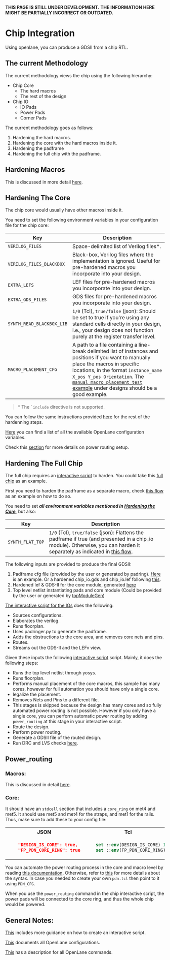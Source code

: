 **THIS PAGE IS STILL UNDER DEVELOPMENT.**
**THE INFORMATION HERE MIGHT BE PARTIALLY INCORRECT OR OUTDATED.**

# Chip Integration

Using openlane, you can produce a GDSII from a chip RTL.


## The current Methodology

The current methodology views the chip using the following hierarchy:
- Chip Core
    - The hard macros
    - The rest of the design
- Chip IO
    - IO Pads
    - Power Pads
    - Corner Pads

The current methodology goes as follows:
1. Hardening the hard macros.
2. Hardening the core with the hard macros inside it.
3. Hardening the padframe
4. Hardening the full chip with the padframe.


## Hardening Macros

This is discussed in more detail [here][8].

## Hardening The Core

The chip core would usually have other macros inside it.

You need to set the following environment variables in your configuration file for the chip core:

| Key | Description |
|-|-|
| `VERILOG_FILES` | Space-delimited list of Verilog files*. |
| `VERILOG_FILES_BLACKBOX` | Black-box, Verilog files where the implementation is ignored. Useful for pre-hardened macros you incorporate into your design. |
| `EXTRA_LEFS` | LEF files for pre-hardened macros you incorporate into your design. |
| `EXTRA_GDS_FILES` | GDS files for pre-hardened macros you incorporate into your design. |
| `SYNTH_READ_BLACKBOX_LIB` | `1/0` (Tcl), `true/false` (json): Should be set to true if you're using any standard cells directly in your design, i.e., your design does not function purely at the register transfer level. |
| `MACRO_PLACEMENT_CFG` | A path to a file containing a line-break delimited list of instances and positions if you want to manually place the macros in specific locations, in the format `instance_name X_pos Y_pos Orientation`. The [`manual_macro_placement_test` example][9] under designs should be a good example. |
> \* The ``` `include ``` directive is not supported.

You can follow the same instructions provided [here][8] for the rest of the hardenning steps.

[Here][0] you can find a list of all the available OpenLane configuration variables.

Check this [section](#power-routing) for more details on power routing setup.

## Hardening The Full Chip

The full chip requires an [interactive script][2] to harden. You could take this [full chip][5] as an example.

First you need to harden the padframe as a separate macro, check [this flow][4] as an example on how to do so.

You need to set ***all environment variables mentioned in [Hardening the Core](#hardening-the-core)***, but also:

| Key | Description |
|-|-|
| `SYNTH_FLAT_TOP` | `1/0` (Tcl), `true/false` (json): Flattens the padframe if true (and presented in a chip_io module). Otherwise, you can harden it separately as indicated in [this flow][4].  |

The following inputs are provided to produce the final GDSII:

1. Padframe cfg file (provided by the user or generated by padring). [Here][6] is an example. Or a hardened chip_io.gds and chip_io.lef following [this][4].
2. Hardened lef & GDS-II for the core module, generated [here](#hardening-the-core)
3. Top level netlist instantiating pads and core module (Could be provided by the user or generated by [topModuleGen][7])

[The interactive script for the IOs][4] does the following:
- Sources configurations.
- Elaborates the verilog.
- Runs floorplan.
- Uses padringer.py to generate the padframe.
- Adds the obstructions to the core area, and removes core nets and pins.
- Routes.
- Streams out the GDS-II and the LEFv view.

Given these inputs the following [interactive script][5] script. Mainly, it does the following steps:
-  Runs the top level netlist through yosys.
-  Runs floorplan.
-  Performs manual placement of the core macros, this sample has many cores, however for full automation you should have only a single core.
-  legalize the placement.
-  Removes Nets and Pins to a different file.
-  This stages is skipped because the design has many cores and so fully automated power routing is not possible. However if you only have a single core, you can perform automatic power routing by adding `power_routing` at this stage in your interactive script.
-  Route the design.
-  Perform power routing.
-  Generate a GDSII file of the routed design.
-  Run DRC and LVS checks [here][11].

## Power_routing

### Macros:

This is discussed in detail [here][8].

### Core:

It should have an `stdcell` section that includes a `core_ring` on met4 and met5. It should use met5 and met4 for the straps, and met1 for the rails. Thus, make sure to add these to your config file:

<table>
<tr><th>JSON</th><th>Tcl</th></tr>
<tr>
<td>
    
```json
    "DESIGN_IS_CORE": true,
    "FP_PDN_CORE_RING": true
```


</td>
<td>

```tcl
    set ::env(DESIGN_IS_CORE) 1
    set ::env(FP_PDN_CORE_RING) 1
```
</td>
</tr>
</table>

You can automate the power routing process in the core and macro level by reading [this documentation][10]. Otherwise, refer to [this][3] for more details about the syntax. In case you needed to create your own `pdn.tcl` then point to it using `PDN_CFG`.

When you use the `power_routing` command in the chip interactive script, the power pads will be connected to the core ring, and thus the whole chip would be powered.

## General Notes:

[This][2] includes more guidance on how to create an interactive script.

[This][0] documents all OpenLane configurations.

[This][1] has a description for all OpenLane commands.

[0]: ./../../configuration/README.md
[1]: ./openlane_commands.md
[2]: ./advanced_readme.md
[3]: https://github.com/The-OpenROAD-Project/OpenROAD/blob/master/src/pdn/doc/PDN.md
[4]: https://github.com/efabless/caravel/blob/mpw-one-b/openlane/chip_io/interactive.tcl
[5]: https://github.com/efabless/caravel/blob/mpw-one-b/openlane/caravel/interactive.tcl
[6]: https://github.com/efabless/caravel/blob/mpw-one-b/openlane/chip_io/padframe.cfg
[7]: ./../../scripts/topModuleGen/README.md
[8]: ./hardening_macros.md
[9]: https://github.com/efabless/openlane/tree/master/designs/manual_macro_placement_test
[10]: ./advanced_power_grid_control.md
[11]: https://github.com/efabless/caravel/blob/mpw-one-b/openlane/caravel/interactive.lvs.tcl

